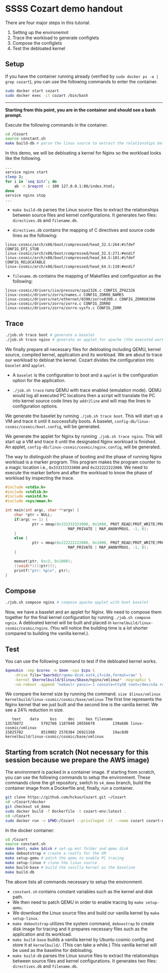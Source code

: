 # SSSS Cozart demo handout

There are four major steps in this tutorial.
1. Setting up the environemnt
2. Trace the workload to generate configlets
3. Compose the configlets
4. Test the debloated kernel

## Setup
If you have the container running already (verified by `sudo docker ps -a | grep cozart`), you can use the following commands to enter the container. 

```bash
sudo docker start cozart
sudo docker exec -it cozart /bin/bash
```
----

**Starting from this point, you are in the container and should see a bash prompt.**

Execute the following commands in the container.

```bash
cd /Cozart
source constant.sh
make build-db # parse the linux source to extract the relationships between the configuration options and code
```
In this demo, we will be debloating a kernel for Nginx so the workload looks like the following.

```bash
...
service nginx start
sleep 3;
for i in `seq $itr`; do
    ab -n $reqcnt -c 100 127.0.0.1:80/index.html;
done
service nginx stop
...
```

-  `make build-db` parses the Linux source files to extract the relationships 
between source files and kernel configurations. It generates two files: `directives.db` and `filename.db`.

- `directives.db` contains the mapping of C directives and source code lines as the following:

```
linux-cosmic/arch/x86/boot/compressed/head_32.S:264:#ifdef CONFIG_EFI_STUB
linux-cosmic/arch/x86/boot/compressed/head_32.S:271:#endif
linux-cosmic/arch/x86/boot/compressed/head_64.S:101:#ifdef CONFIG_RELOCATABLE
linux-cosmic/arch/x86/boot/compressed/head_64.S:110:#endif
```

- `filename.db` contains the mapping of Makefiles and configuration as the following:

```
linux-cosmic/drivers/iio/pressure/zpa2326.c CONFIG_ZPA2326
linux-cosmic/drivers/zorro/names.c CONFIG_ZORRO_NAMES
linux-cosmic/drivers/net/ethernet/8390/zorro8390.c CONFIG_ZORRO8390
linux-cosmic/drivers/zorro/zorro.c CONFIG_ZORRO
linux-cosmic/drivers/zorro/zorro-sysfs.c CONFIG_ZORR
```

 
## Trace

```bash
./job.sh trace boot # generate a baselet
./job.sh trace nginx # generate an applet for apache (the executed workload in the VM is in /benchmark-scripts/nginx.sh)
```

We finally prepare all necessary files for debloating including QEMU, kernel
source, compiled kernel, application and its workload. We are about to trace
our workload to debloat the kernel. Cozart divides the configuration into
`baselet` and `applet`.

- A `baselet` is the configuration to boot and a `applet` is the configuration
option for the application.

- `./job.sh trace` runs QEMU with trace enabled (emulation mode). QEMU would log all executed PC locations then a script will translate the PC into
kernel source code lines by `addr2line` and will map the lines to configuration options.
 
We generate the baselet by running `./job.sh trace boot`. This will start up a
VM and trace it until it successfully boots. A baselet,
`config-db/linux-cosmic/cosmic/boot.config`, will be generated.
 
We generate the applet for Nginx by running `./job.sh trace nginx`. This will
start up a VM and trace it until the designated Nginx workload is finished. An
applet, `config-db/linux-cosmic/cosmic/nginx.config`, will be generated.

The way to distinguish the phase of booting and the phase of running Nginx
workload is a marker program. This program makes the program counter to a
magic location i.e., `0x333333333000` and `0x222222222000`. We need to execute
the marker before and after the workload to know the phase of workload by
inspecting the trace.
 
```c
#include <stdio.h>
#include <stdlib.h>
#include <unistd.h>
#include <sys/mman.h>

int main(int argc, char **argv) {
    char *ptr = NULL;
    if(argc == 1) {
            ptr = mmap(0x333333333000, 0x1000, PROT_READ|PROT_WRITE|PROT_EXEC,
                            MAP_PRIVATE | MAP_ANONYMOUS, -1, 0);
    }
    else {
            ptr = mmap(0x222222222000, 0x1000, PROT_READ|PROT_WRITE|PROT_EXEC,
                            MAP_PRIVATE | MAP_ANONYMOUS, -1, 0);
    }

    memset(ptr, 0xc3, 0x1000);
    ((void(*)())ptr)();
    printf("ptr: %p\n", ptr);
}
```

## Compose

```bash
./job.sh compose nginx # compose apache applet with boot baselet
```
Now, we have a baselet and an applet for Nginx. We need to compose them
together for the final kernel configuration by running `./job.sh compose
ngnix`.
A debloated kernel will be built and placed in
`kernelbuild/linux-cosmic/cosmic/nginx`. (You will notice the building time is
a lot shorter compared to building the vanilla kernel.).

## Test
You can use the following command to test if the debloated kernel works.

```bash
$qemubin -smp $cores -m $mem -cpu $cpu \
    -drive file="$workdir/qemu-disk.ext4,if=ide,format=raw" \
    -kernel $kernelbuild/$linux/$base/nginx/vmlinuz* -nographic \
    -no-reboot -append "nokaslr panic=-1 console=ttyS0 root=/dev/sda rw init=/benchmark-scripts/nginx.sh"
```
We compare the kernel size by running the command. `size $linux/vmlinux kernelbuild/linux-cosmic/cosmic/base/vmlinux`
The first line represents the Nginx kernel that we just built and the second line is the vanilla kernel. We see a 24% reduction in size.
```
   text    data     bss     dec     hex filename
13576072        5792766 1187840 20556678        139ab86 linux-cosmic/vmlinux
15825782        8519002 2576384 26921168        19ac8d0 kernelbuild/linux-cosmic/cosmic/base/vmlinux
```

## Starting from scratch (Not necessary for this session because we prepare the AWS image)

The environment is packed in a container image. If starting from scratch, you
can use the following commands to setup the environment. These commands clone
the git repository, switch to `s4_demo` branch, build the container image from
a Dockerfile and, finally, run a container.

```bash
git clone https://github.com/hckuo/Cozart.git ~/Cozart
cd ~/Cozart/docker
git checkout s4_demo
sudo docker build -f Dockerfile -t cozart-env:latest .
cd ~/Cozart
sudo docker run -v $PWD:/Cozart --privileged -it --name cozart cozart-env /bin/bash
```
In the docker container:

```bash
cd /Cozart
source constant.sh
make $mnt; make $disk # set-up mnt folder and qemu disk
make debootstrap # create a rootfs for the VM
make setup-qemu # patch the qemu to enable PC tracing
make setup-linux # clone the linux source
make build-base # build the vanilla kernel as the baseline
make build-db
```

The above lists all commands necessary to setup the environment.
- `constant.sh` contains constant variables such as the kernel and disk path.
-  We then need to patch QEMU in order to enable tracing by `make setup-qemu`.
-  We download the Linux source files and build our vanilla kernel by `make setup-linux`.
- `make debootstrap` utilizes the system command, `deboostrap` to create disk image for tracing and it prepares necessary files such as the application and its workload.
- `make build-base` builds a vanilla kernel by Ubuntu cosmic config and store it at `kernelbuild/`. (This can take a while.) This vanilla kernel will be used as the baseline for debloating.
- `make build-db` parses the Linux source files to extract the relationships between source files and kernel configurations. It generates two files: `directives.db` and `filename.db`.
